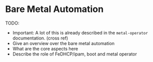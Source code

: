 # Bare Metal Automation

TODO:

* Important: A lot of this is already described in the `metal-operator` documentation. (cross ref)
* Give an overview over the bare metal automation
* What are the core aspects here
* Describe the role of FeDHCP/ipam, boot and metal operator